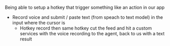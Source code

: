 



Being able to setup a hotkey that trigger something like an action in our app
  - Record voice and submit / paste text (from speach to text model) in the input where the cursor is
    - Hotkey record then same hotkey cut the feed and hit a custom services with the voice recording to the agent, back to us with a text result